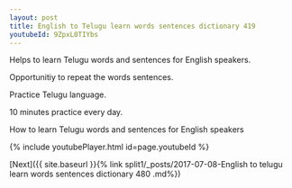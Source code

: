 ```yaml
---
layout: post
title: English to Telugu learn words sentences dictionary 419 
youtubeId: 9ZpxL0TIYbs
---
```

 
 
Helps to learn Telugu words and sentences for English speakers.

Opportunitiy to repeat the words sentences. 

Practice Telugu language. 
 
10 minutes practice every day. 
 
How to learn Telugu words and sentences for English speakers 
 
{% include youtubePlayer.html id=page.youtubeId %}
 
 
[Next]({{ site.baseurl }}{% link  split1/_posts/2017-07-08-English to telugu learn words sentences dictionary 480 .md%})
 
